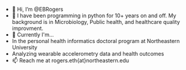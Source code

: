 - 👋 Hi, I’m @EBRogers
- 👀 I have been programming in python for 10+ years on and off. My background is in Microbiology, Public health, and healthcare quality improvment.
- 🌱 Currently I'm...
- In the personal health informatics doctoral program at Northeastern University
- Analyzing wearable accelerometry data and health outcomes
- 📫 Reach me at rogers.eth{at}northeastern.edu
